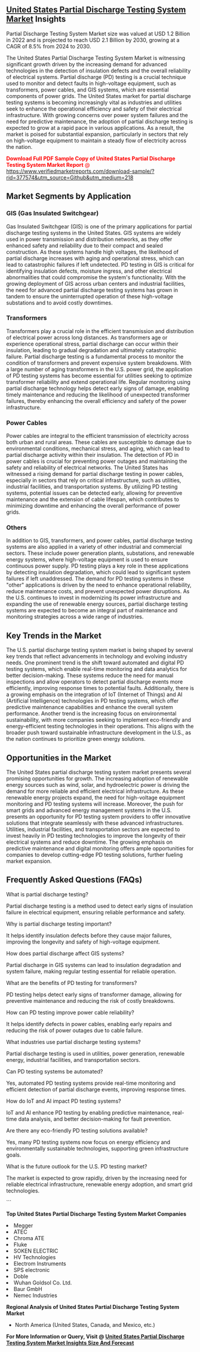 <h2><a href="https://www.verifiedmarketreports.com/download-sample/?rid=377574&amp;utm_source=Github&amp;utm_medium=218" target="_blank">United States Partial Discharge Testing System Market</a> Insights</h2><p>Partial Discharge Testing System Market size was valued at USD 1.2 Billion in 2022 and is projected to reach USD 2.1 Billion by 2030, growing at a CAGR of 8.5% from 2024 to 2030.</p><p> <p>The United States Partial Discharge Testing System Market is witnessing significant growth driven by the increasing demand for advanced technologies in the detection of insulation defects and the overall reliability of electrical systems. Partial discharge (PD) testing is a crucial technique used to monitor and detect faults in high-voltage equipment, such as transformers, power cables, and GIS systems, which are essential components of power grids. The United States market for partial discharge testing systems is becoming increasingly vital as industries and utilities seek to enhance the operational efficiency and safety of their electrical infrastructure. With growing concerns over power system failures and the need for predictive maintenance, the adoption of partial discharge testing is expected to grow at a rapid pace in various applications. As a result, the market is poised for substantial expansion, particularly in sectors that rely on high-voltage equipment to maintain a steady flow of electricity across the nation. <p><span class=""><span style="color: #ff0000;"><strong>Download Full PDF Sample Copy of United States Partial Discharge Testing System Market Report</strong> @ </span><a href="https://www.verifiedmarketreports.com/download-sample/?rid=377574&amp;utm_source=Github&amp;utm_medium=218" target="_blank">https://www.verifiedmarketreports.com/download-sample/?rid=377574&amp;utm_source=Github&amp;utm_medium=218</a></span></p> </p> <h2>Market Segments by Application</h2> <h3>GIS (Gas Insulated Switchgear)</h3> <p>Gas Insulated Switchgear (GIS) is one of the primary applications for partial discharge testing systems in the United States. GIS systems are widely used in power transmission and distribution networks, as they offer enhanced safety and reliability due to their compact and sealed construction. As these systems handle high voltages, the likelihood of partial discharge increases with aging and operational stress, which can lead to catastrophic failures if left undetected. PD testing in GIS is critical for identifying insulation defects, moisture ingress, and other electrical abnormalities that could compromise the system's functionality. With the growing deployment of GIS across urban centers and industrial facilities, the need for advanced partial discharge testing systems has grown in tandem to ensure the uninterrupted operation of these high-voltage substations and to avoid costly downtimes. <h3>Transformers</h3> <p>Transformers play a crucial role in the efficient transmission and distribution of electrical power across long distances. As transformers age or experience operational stress, partial discharge can occur within their insulation, leading to gradual degradation and ultimately catastrophic failure. Partial discharge testing is a fundamental process to monitor the condition of transformers and prevent expensive system breakdowns. With a large number of aging transformers in the U.S. power grid, the application of PD testing systems has become essential for utilities seeking to optimize transformer reliability and extend operational life. Regular monitoring using partial discharge technology helps detect early signs of damage, enabling timely maintenance and reducing the likelihood of unexpected transformer failures, thereby enhancing the overall efficiency and safety of the power infrastructure. <h3>Power Cables</h3> <p>Power cables are integral to the efficient transmission of electricity across both urban and rural areas. These cables are susceptible to damage due to environmental conditions, mechanical stress, and aging, which can lead to partial discharge activity within their insulation. The detection of PD in power cables is crucial for preventing power outages and maintaining the safety and reliability of electrical networks. The United States has witnessed a rising demand for partial discharge testing in power cables, especially in sectors that rely on critical infrastructure, such as utilities, industrial facilities, and transportation systems. By utilizing PD testing systems, potential issues can be detected early, allowing for preventive maintenance and the extension of cable lifespan, which contributes to minimizing downtime and enhancing the overall performance of power grids. <h3>Others</h3> <p>In addition to GIS, transformers, and power cables, partial discharge testing systems are also applied in a variety of other industrial and commercial sectors. These include power generation plants, substations, and renewable energy systems, where high-voltage equipment is used to ensure continuous power supply. PD testing plays a key role in these applications by detecting insulation degradation, which could lead to significant system failures if left unaddressed. The demand for PD testing systems in these "other" applications is driven by the need to enhance operational reliability, reduce maintenance costs, and prevent unexpected power disruptions. As the U.S. continues to invest in modernizing its power infrastructure and expanding the use of renewable energy sources, partial discharge testing systems are expected to become an integral part of maintenance and monitoring strategies across a wide range of industries. <h2>Key Trends in the Market</h2> <p>The U.S. partial discharge testing system market is being shaped by several key trends that reflect advancements in technology and evolving industry needs. One prominent trend is the shift toward automated and digital PD testing systems, which enable real-time monitoring and data analytics for better decision-making. These systems reduce the need for manual inspections and allow operators to detect partial discharge events more efficiently, improving response times to potential faults. Additionally, there is a growing emphasis on the integration of IoT (Internet of Things) and AI (Artificial Intelligence) technologies in PD testing systems, which offer predictive maintenance capabilities and enhance the overall system performance. Another trend is the increasing focus on environmental sustainability, with more companies seeking to implement eco-friendly and energy-efficient testing technologies in their operations. This aligns with the broader push toward sustainable infrastructure development in the U.S., as the nation continues to prioritize green energy solutions. <h2>Opportunities in the Market</h2> <p>The United States partial discharge testing system market presents several promising opportunities for growth. The increasing adoption of renewable energy sources such as wind, solar, and hydroelectric power is driving the demand for more reliable and efficient electrical infrastructure. As these renewable energy projects expand, the need for high-voltage equipment monitoring and PD testing systems will increase. Moreover, the push for smart grids and advanced energy management systems in the U.S. presents an opportunity for PD testing system providers to offer innovative solutions that integrate seamlessly with these advanced infrastructures. Utilities, industrial facilities, and transportation sectors are expected to invest heavily in PD testing technologies to improve the longevity of their electrical systems and reduce downtime. The growing emphasis on predictive maintenance and digital monitoring offers ample opportunities for companies to develop cutting-edge PD testing solutions, further fueling market expansion. <h2>Frequently Asked Questions (FAQs)</h2> <p>What is partial discharge testing?</p> <p>Partial discharge testing is a method used to detect early signs of insulation failure in electrical equipment, ensuring reliable performance and safety.</p> <p>Why is partial discharge testing important?</p> <p>It helps identify insulation defects before they cause major failures, improving the longevity and safety of high-voltage equipment.</p> <p>How does partial discharge affect GIS systems?</p> <p>Partial discharge in GIS systems can lead to insulation degradation and system failure, making regular testing essential for reliable operation.</p> <p>What are the benefits of PD testing for transformers?</p> <p>PD testing helps detect early signs of transformer damage, allowing for preventive maintenance and reducing the risk of costly breakdowns.</p> <p>How can PD testing improve power cable reliability?</p> <p>It helps identify defects in power cables, enabling early repairs and reducing the risk of power outages due to cable failure.</p> <p>What industries use partial discharge testing systems?</p> <p>Partial discharge testing is used in utilities, power generation, renewable energy, industrial facilities, and transportation sectors.</p> <p>Can PD testing systems be automated?</p> <p>Yes, automated PD testing systems provide real-time monitoring and efficient detection of partial discharge events, improving response times.</p> <p>How do IoT and AI impact PD testing systems?</p> <p>IoT and AI enhance PD testing by enabling predictive maintenance, real-time data analysis, and better decision-making for fault prevention.</p> <p>Are there any eco-friendly PD testing solutions available?</p> <p>Yes, many PD testing systems now focus on energy efficiency and environmentally sustainable technologies, supporting green infrastructure goals.</p> <p>What is the future outlook for the U.S. PD testing market?</p> <p>The market is expected to grow rapidly, driven by the increasing need for reliable electrical infrastructure, renewable energy adoption, and smart grid technologies.</p> ```</p><p><strong>Top United States Partial Discharge Testing System Market Companies</strong></p><div data-test-id=""><p><li>Megger</li><li> ATEC</li><li> Chroma ATE</li><li> Fluke</li><li> SOKEN ELECTRIC</li><li> HV Technologies</li><li> Electrom Instruments</li><li> SPS electronic</li><li> Doble</li><li> Wuhan Goldsol Co. Ltd.</li><li> Baur GmbH</li><li> Nemec Industries</li></p><div><strong>Regional Analysis of&nbsp;United States Partial Discharge Testing System Market</strong></div><ul><li dir="ltr"><p dir="ltr">North America&nbsp;(United States, Canada, and Mexico, etc.)</p></li></ul><p><strong>For More Information or Query, Visit @&nbsp;</strong><strong><a href="https://www.verifiedmarketreports.com/product/partial-discharge-testing-system-market/?utm_source=Github&amp;utm_medium=218" target="_blank">United States Partial Discharge Testing System Market Insights Size And Forecast</a></strong></p></div>
